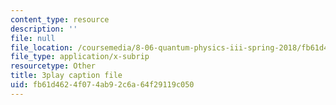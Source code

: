 ```yaml
---
content_type: resource
description: ''
file: null
file_location: /coursemedia/8-06-quantum-physics-iii-spring-2018/fb61d4624f074ab92c6a64f29119c050_p3NpyfNp78.srt
file_type: application/x-subrip
resourcetype: Other
title: 3play caption file
uid: fb61d462-4f07-4ab9-2c6a-64f29119c050
---
```

